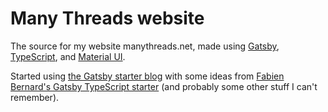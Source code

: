 # Many Threads website

The source for my website manythreads.net, made using [Gatsby](https://www.gatsbyjs.org/), [TypeScript](https://www.typescriptlang.org/), and [Material UI](https://material-ui.com/).

Started using [the Gatsby starter blog](https://github.com/gatsbyjs/gatsby-starter-blog) with some ideas from [Fabien Bernard's Gatsby TypeScript starter](https://github.com/fabien0102/gatsby-starter) (and probably some other stuff I can't remember).
